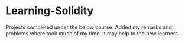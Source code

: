 # Learning-Solidity

Projects completed under the below course. 
Added my remarks and problems where took much of my time. It may help to the new learners. 
